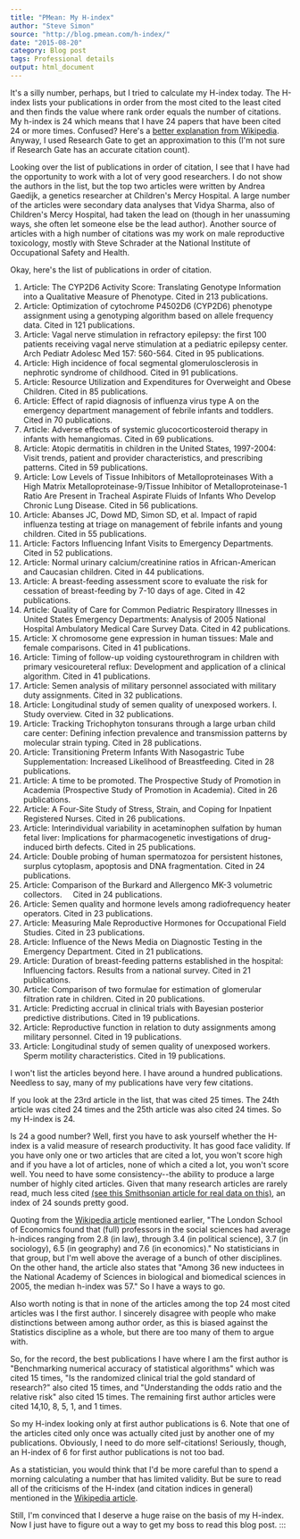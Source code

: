```yaml
---
title: "PMean: My H-index"
author: "Steve Simon"
source: "http://blog.pmean.com/h-index/"
date: "2015-08-20"
category: Blog post
tags: Professional details
output: html_document
---
```


It's a silly number, perhaps, but I tried to calculate my H-index today.
The H-index lists your publications in order from the most cited to the
least cited and then finds the value where rank order equals the number
of citations. My h-index is 24 which means that I have 24 papers that
have been cited 24 or more times. Confused? Here's a [better explanation
from Wikipedia](https://en.wikipedia.org/wiki/H-index). Anyway, I used
Research Gate to get an approximation to this (I'm not sure if Research
Gate has an accurate citation count).

<!---More--->

Looking over the list of publications in order of citation, I see that I
have had the opportunity to work with a lot of very good researchers. I
do not show the authors in the list, but the top two articles were
written by Andrea Gaedijk, a genetics researcher at Children's Mercy
Hospital. A large number of the articles were secondary data analyses
that Vidya Sharma, also of Children's Mercy Hospital, had taken the lead
on (though in her unassuming ways, she often let someone else be the
lead author). Another source of articles with a high number of citations
was my work on male reproductive toxicology, mostly with Steve Schrader
at the National Institute of Occupational Safety and Health.

Okay, here's the list of publications in order of citation.

1.  Article: The CYP2D6 Activity Score: Translating Genotype Information
    into a Qualitative Measure of Phenotype. Cited in 213 publications.
2.  Article: Optimization of cytochrome P4502D6 (CYP2D6) phenotype
    assignment using a genotyping algorithm based on allele frequency
    data. Cited in 121 publications.
3.  Article: Vagal nerve stimulation in refractory epilepsy: the first
    100 patients receiving vagal nerve stimulation at a pediatric
    epilepsy center. Arch Pediatr Adolesc Med 157: 560-564. Cited in 95
    publications.
4.  Article: High incidence of focal segmental glomerulosclerosis in
    nephrotic syndrome of childhood. Cited in 91 publications.
5.  Article: Resource Utilization and Expenditures for Overweight and
    Obese Children. Cited in 85 publications.
6.  Article: Effect of rapid diagnosis of influenza virus type A on the
    emergency department management of febrile infants and toddlers.
    Cited in 70 publications.
7.  Article: Adverse effects of systemic glucocorticosteroid therapy in
    infants with hemangiomas. Cited in 69 publications.
8.  Article: Atopic dermatitis in children in the United States,
    1997-2004: Visit trends, patient and provider characteristics, and
    prescribing patterns. Cited in 59 publications.
9.  Article: Low Levels of Tissue Inhibitors of Metalloproteinases With
    a High Matrix Metalloproteinase-9/Tissue Inhibitor of
    Metalloproteinase-1 Ratio Are Present in Tracheal Aspirate Fluids of
    Infants Who Develop Chronic Lung Disease. Cited in 56 publications.
10. Article: Abanses JC, Dowd MD, Simon SD, et al. Impact of rapid
    influenza testing at triage on management of febrile infants and
    young children. Cited in 55 publications.
11. Article: Factors Influencing Infant Visits to Emergency Departments.
    Cited in 52 publications.
12. Article: Normal urinary calcium/creatinine ratios in
    African-American and Caucasian children. Cited in 44 publications.
13. Article: A breast-feeding assessment score to evaluate the risk for
    cessation of breast-feeding by 7-10 days of age. Cited in 42
    publications.
14. Article: Quality of Care for Common Pediatric Respiratory Illnesses
    in United States Emergency Departments: Analysis of 2005 National
    Hospital Ambulatory Medical Care Survey Data. Cited in 42
    publications.
15. Article: X chromosome gene expression in human tissues: Male and
    female comparisons. Cited in 41 publications.
16. Article: Timing of follow-up voiding cystourethrogram in children
    with primary vesicoureteral reflux: Development and application of a
    clinical algorithm. Cited in 41 publications.
17. Article: Semen analysis of military personnel associated with
    military duty assignments. Cited in 32 publications.
18. Article: Longitudinal study of semen quality of unexposed
    workers. I. Study overview. Cited in 32 publications.
19. Article: Tracking Trichophyton tonsurans through a large urban child
    care center: Defining infection prevalence and transmission patterns
    by molecular strain typing. Cited in 28 publications.
20. Article: Transitioning Preterm Infants With Nasogastric Tube
    Supplementation: Increased Likelihood of Breastfeeding. Cited in 28
    publications.
21. Article: A time to be promoted. The Prospective Study of Promotion
    in Academia (Prospective Study of Promotion in Academia). Cited in
    26 publications.
22. Article: A Four-Site Study of Stress, Strain, and Coping for
    Inpatient Registered Nurses. Cited in 26 publications.
23. Article: Interindividual variability in acetaminophen sulfation by
    human fetal liver: Implications for pharmacogenetic investigations
    of drug-induced birth defects. Cited in 25 publications.
24. Article: Double probing of human spermatozoa for persistent
    histones, surplus cytoplasm, apoptosis and DNA fragmentation. Cited
    in 24 publications.
25. Article: Comparison of the Burkard and Allergenco MK-3 volumetric
    collectors.     Cited in 24 publications.
26. Article: Semen quality and hormone levels among radiofrequency
    heater operators. Cited in 23 publications.
27. Article: Measuring Male Reproductive Hormones for Occupational Field
    Studies. Cited in 23 publications.
28. Article: Influence of the News Media on Diagnostic Testing in the
    Emergency Department. Cited in 21 publications.
29. Article: Duration of breast-feeding patterns established in the
    hospital: Influencing factors. Results from a national survey. Cited
    in 21 publications.
30. Article: Comparison of two formulae for estimation of glomerular
    filtration rate in children. Cited in 20 publications.
31. Article: Predicting accrual in clinical trials with Bayesian
    posterior predictive distributions. Cited in 19 publications.
32. Article: Reproductive function in relation to duty assignments among
    military personnel. Cited in 19 publications.
33. Article: Longitudinal study of semen quality of unexposed workers.
    Sperm motility characteristics. Cited in 19 publications.

I won't list the articles beyond here. I have around a hundred
publications. Needless to say, many of my publications have very few
citations.

If you look at the 23rd article in the list, that was cited 25 times.
The 24th article was cited 24 times and the 25th article was also cited
24 times. So my H-index is 24.

Is 24 a good number? Well, first you have to ask yourself whether the
H-index is a valid measure of research productivity. It has good face
validity. If you have only one or two articles that are cited a lot, you
won't score high and if you have a lot of articles, none of which a
cited a lot, you won't score well. You need to have some
consistency--the ability to produce a large number of highly cited
articles. Given that many research articles are rarely read, much less
cited [(see this Smithsonian article for real data on
this)](http://www.smithsonianmag.com/smart-news/half-academic-studies-are-never-read-more-three-people-180950222/?no-ist),
an index of 24 sounds pretty good.

Quoting from the [Wikipedia
article](https://en.wikipedia.org/wiki/H-index) mentioned earlier, "The
London School of Economics found that (full) professors in the social
sciences had average h-indices ranging from 2.8 (in law), through 3.4
(in political science), 3.7 (in sociology), 6.5 (in geography) and 7.6
(in economics)." No statisticians in that group, but I'm well above the
average of a bunch of other disciplines. On the other hand, the article
also states that "Among 36 new inductees in the National Academy of
Sciences in biological and biomedical sciences in 2005, the median
h-index was 57." So I have a ways to go.

Also worth noting is that in none of the articles among the top 24 most
cited articles was I the first author. I sincerely disagree with people
who make distinctions between among author order, as this is biased
against the Statistics discipline as a whole, but there are too many of
them to argue with.

So, for the record, the best publications I have where I am the first
author is "Benchmarking numerical accuracy of statistical algorithms"
which was cited 15 times, "Is the randomized clinical trial the gold
standard of research?" also cited 15 times, and "Understanding the odds
ratio and the relative risk" also cited 15 times. The remaining first
author articles were cited 14,10, 8, 5, 1, and 1 times.

So my H-index looking only at first author publications is 6. Note that
one of the articles cited only once was actually cited just by another
one of my publications. Obviously, I need to do more self-citations!
Seriously, though, an H-index of 6 for first author publications is not
too bad.

As a statistician, you would think that I'd be more careful than to
spend a morning calculating a number that has limited validity. But be
sure to read all of the criticisms of the H-index (and citation indices
in general) mentioned in the [Wikipedia
article](https://en.wikipedia.org/wiki/H-index).

Still, I'm convinced that I deserve a huge raise on the basis of my
H-index. Now I just have to figure out a way to get my boss to read this
blog post.
:::

